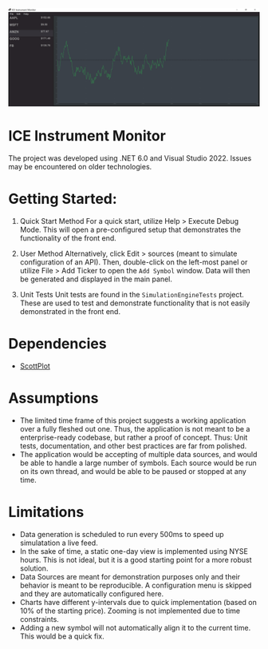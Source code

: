 <p align="center">
    <img src="resources/Image.png">
</p>

# ICE Instrument Monitor
The project was developed using .NET 6.0 and Visual Studio 2022. Issues may be encountered on older technologies.

# Getting Started:
1. Quick Start Method
For a quick start, utilize Help > Execute Debug Mode. This will open a pre-configured setup that demonstrates the functionality of the front end.

2. User Method
Alternatively, click Edit > sources (meant to simulate configuration of an API). Then, double-click on the left-most panel or utilize File > Add Ticker to open the `Add Symbol` window. Data will then be generated and displayed in the main panel.

3. Unit Tests
Unit tests are found in the `SimulationEngineTests` project. These are used to test and demonstrate functionality that is not easily demonstrated in the front end.

# Dependencies
- [ScottPlot](https://scottplot.net/)

# Assumptions
- The limited time frame of this project suggests a working application over a fully fleshed out one. Thus, the application is not meant to be a enterprise-ready codebase, but rather a proof of concept. Thus: Unit tests, documentation, and other best practices are far from polished.
- The application would be accepting of multiple data sources, and would be able to handle a large number of symbols. Each source would be run on its own thread, and would be able to be paused or stopped at any time.

# Limitations
- Data generation is scheduled to run every 500ms to speed up simulatation a live feed.
- In the sake of time, a static one-day view is implemented using NYSE hours. This is not ideal, but it is a good starting point for a more robust solution.
- Data Sources are meant for demonstration purposes only and their behavior is meant to be reproducible. A configuration menu is skipped and they are automatically configured here.
- Charts have different y-intervals due to quick implementation (based on 10% of the starting price). Zooming is not implemented due to time constraints.
- Adding a new symbol will not automatically align it to the current time. This would be a quick fix.
